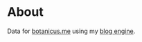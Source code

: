 # About

Data for [botanicus.me](http://botanicus.me) using my [blog engine](https://github.com/botanicus/blog).
